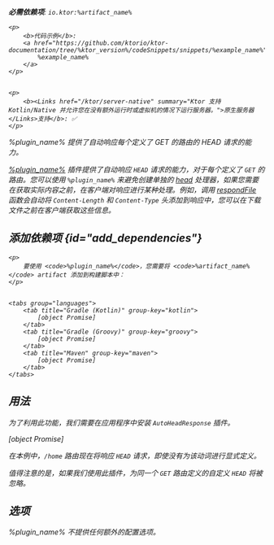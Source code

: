 [//]: # (title: AutoHeadResponse)

<var name="plugin_name" value="AutoHeadResponse"/>
<var name="artifact_name" value="ktor-server-auto-head-response"/>
<primary-label ref="server-plugin"/>

<tldr>
<p>
<b>必需依赖项</b>: <code>io.ktor:%artifact_name%</code>
</p>
<var name="example_name" value="autohead"/>

    <p>
        <b>代码示例</b>:
        <a href="https://github.com/ktorio/ktor-documentation/tree/%ktor_version%/codeSnippets/snippets/%example_name%">
            %example_name%
        </a>
    </p>
    

    <p>
        <b><Links href="/ktor/server-native" summary="Ktor 支持 Kotlin/Native 并允许您在没有额外运行时或虚拟机的情况下运行服务器。">原生服务器</Links>支持</b>: ✅
    </p>
    
</tldr>

<link-summary>
%plugin_name% 提供了自动响应每个定义了 GET 的路由的 HEAD 请求的能力。
</link-summary>

[%plugin_name%](https://api.ktor.io/ktor-server/ktor-server-plugins/ktor-server-auto-head-response/io.ktor.server.plugins.autohead/-auto-head-response.html) 插件提供了自动响应 `HEAD` 请求的能力，对于每个定义了 `GET` 的路由。您可以使用 `%plugin_name%` 来避免创建单独的 [head](server-routing.md#define_route) 处理器，如果您需要在获取实际内容之前，在客户端对响应进行某种处理。例如，调用 [respondFile](server-responses.md#file) 函数会自动将 `Content-Length` 和 `Content-Type` 头添加到响应中，您可以在下载文件之前在客户端获取这些信息。

## 添加依赖项 {id="add_dependencies"}

    <p>
        要使用 <code>%plugin_name%</code>，您需要将 <code>%artifact_name%</code> artifact 添加到构建脚本中：
    </p>
    

    <tabs group="languages">
        <tab title="Gradle (Kotlin)" group-key="kotlin">
            [object Promise]
        </tab>
        <tab title="Gradle (Groovy)" group-key="groovy">
            [object Promise]
        </tab>
        <tab title="Maven" group-key="maven">
            [object Promise]
        </tab>
    </tabs>
    

## 用法
为了利用此功能，我们需要在应用程序中安装 `AutoHeadResponse` 插件。

[object Promise]

在本例中，`/home` 路由现在将响应 `HEAD` 请求，即使没有为该动词进行显式定义。

值得注意的是，如果我们使用此插件，为同一个 `GET` 路由定义的自定义 `HEAD` 将被忽略。

## 选项
%plugin_name% 不提供任何额外的配置选项。